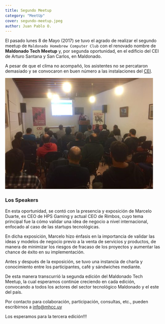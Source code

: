 ```yaml
---
title: Segundo Meetup
category: "MeetUp"
cover: segundo-meetup.jpeg
author: Juan Pablo O.
---
```


El pasado lunes 8 de Mayo (2017) se tuvo el agrado de realizar el segundo meetup de `Maldonado Homebrew Computer Club` con el renovado nombre de **Maldonado Tech Meetup** y, por segunda oportunidad, en el edificio del CEI de Arturo Santana y San Carlos, en Maldonado.

A pesar de que el clima no acompañó, los asistentes no se percataron demasiado y se convocaron en buen número a las instalaciones del [CEI](http://www.cei.edu.uy/web/).

![unsplash.com](./segundo-meetup.jpeg)

### Los Speakers

En esta oportunidad, se contó con la presencia y exposición de Marcelo Duarte, ex CEO de HPS Gaming y actual CEO de Rimbos, cuyo tema principal fue la cómo validar una idea de negocio a nivel internacional, enfocado al caso de las startups tecnológicas.

En dicha exposición, Marcelo hizo énfasis en la importancia de validar las ideas y modelos de negocio previo a la venta de servicios y productos, de manera de minimizar los riesgos de fracaso de los proyectos y aumentar las chance de éxito en su implementación.

Antes y después de la exposición, se tuvo una instancia de charla y conocimiento entre los participantes, café y sándwiches mediante.

De esta manera transcurrió la segunda edición del Maldonado Tech Meetup, la cual esperamos continúe creciendo en cada edición, convocando a todos los actores del sector tecnológico Maldonado y el este del país.

Por contacto para colaboración, participación, consultas, etc., pueden escribirnos a info@mhcc.uy

Los esperamos para la tercera edición!!!